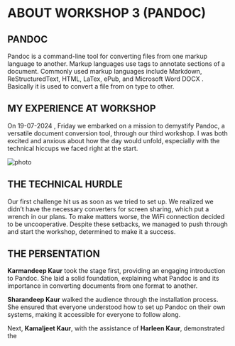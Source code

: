 # ABOUT WORKSHOP 3 (PANDOC)

## PANDOC 

Pandoc is a command-line tool for converting files from one markup language to another. Markup languages use tags to annotate sections of a document. Commonly used markup languages include Markdown, ReStructuredText, HTML, LaTex, ePub, and Microsoft Word DOCX . Basically it is used to convert a file from on type to other.

## MY EXPERIENCE AT WORKSHOP 

On 19-07-2024 , Friday we embarked on a mission to demystify Pandoc, a versatile document conversion tool, through our third workshop. I was both excited and anxious about how the day would unfold, especially with the technical hiccups we faced right at the start.

![photo]("C:\Users\nares\Desktop\wokshop.jpeg")

## THE TECHNICAL HURDLE

Our first challenge hit us as soon as we tried to set up. We realized we didn’t have the necessary converters for screen 
sharing, which put a wrench in our plans. To make matters worse, the WiFi connection decided to be uncooperative. Despite these setbacks, we managed to push through and start the workshop, determined to make it a success.

## THE PERSENTATION

**Karmandeep Kaur** took the stage first, providing an engaging introduction to Pandoc. She laid a solid foundation, explaining what Pandoc is and its importance in converting documents from one format to another.

**Sharandeep Kaur** walked the audience through the installation process. She ensured that everyone understood how to set up Pandoc on their own systems, making it accessible for everyone to follow along.

Next, **Kamaljeet Kaur**, with the assistance of **Harleen Kaur**, demonstrated the 
